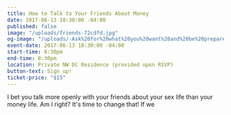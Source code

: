 ```yaml
---
title: How to Talk to Your Friends About Money
date: 2017-06-13 18:30:00 -04:00
published: false
image: "/uploads/friends-72cdfd.jpg"
og-image: "/uploads/-Ask%20for%20what%20you%20want%20and%20be%20prepared%20to%20get%20it.-%20(1)-ec9084.png"
event-date: 2017-06-13 18:30:00 -04:00
start-time: 6:30pm
end-time: 8:30pm
location: Private NW DC Residence (provided upon RSVP)
button-text: Sign up!
ticket-price: "$15"
---
```


I bet you talk more openly with your friends about your sex life than your money life. Am I right? It's time to change that! If we 